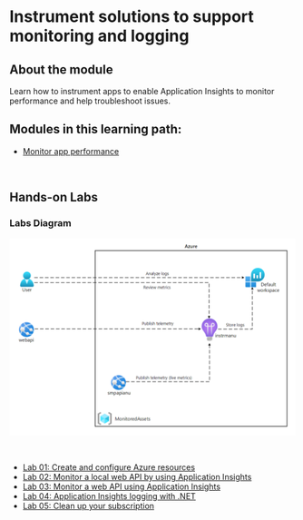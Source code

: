 # Instrument solutions to support monitoring and logging

## About the module

Learn how to instrument apps to enable Application Insights to monitor performance and help troubleshoot issues.

## Modules in this learning path:

* [Monitor app performance](https://github.com/airan-tw/azure_training/blob/main/M4/Instrument%20solutions%20to%20support%20monitoring%20and%20logging/Monitor_app.md)

<br>

## Hands-on Labs 

### Labs Diagram

![alt text](images/Lab11-Diagram.png)

<br>

* [Lab 01: Create and configure Azure resources](https://github.com/airan-tw/azure_training/blob/main/M4/Instrument%20solutions%20to%20support%20monitoring%20and%20logging/lab01.md)
* [Lab 02: Monitor a local web API by using Application Insights](https://github.com/airan-tw/azure_training/blob/main/M4/Instrument%20solutions%20to%20support%20monitoring%20and%20logging/lab02.md)
* [Lab 03: Monitor a web API using Application Insights](https://github.com/airan-tw/azure_training/blob/main/M4/Instrument%20solutions%20to%20support%20monitoring%20and%20logging/lab03.md)
* [Lab 04: Application Insights logging with .NET](https://github.com/airan-tw/azure_training/blob/main/M4/Instrument%20solutions%20to%20support%20monitoring%20and%20logging/lab04.md)
* [Lab 05: Clean up your subscription](https://github.com/airan-tw/azure_training/blob/main/M4/Instrument%20solutions%20to%20support%20monitoring%20and%20logging/lab05.md)
